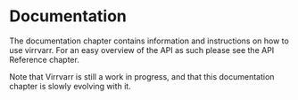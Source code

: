 # Documentation

The documentation chapter contains information and instructions on how to use virrvarr. For an easy overview of the API as such please see the API Reference chapter.

Note that Virrvarr is still a work in progress, and that this documentation chapter is slowly evolving with it.